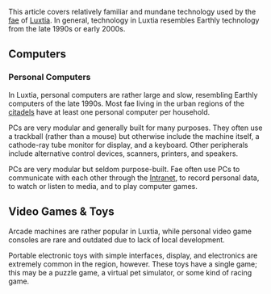 This article covers relatively familiar and mundane technology used by the [fae](<../Fae.md>) of [Luxtia](<../Locations/Luxtia.md>). In general, technology in Luxtia resembles Earthly technology from the late 1990s or early 2000s.

## Computers

### Personal Computers
In Luxtia, personal computers are rather large and slow, resembling Earthly computers of the late 1990s. Most fae living in the urban regions of the [citadels](<../Locations/Citadel.md>) have at least one personal computer per household.

PCs are very modular and generally built for many purposes. They often use a trackball (rather than a mouse) but otherwise include the machine itself, a cathode-ray tube monitor for display, and a keyboard. Other peripherals include alternative control devices, scanners, printers, and speakers.

PCs are very modular but seldom purpose-built. Fae often use PCs to communicate with each other through the [Intranet](<./Intranet.md>), to record personal data, to watch or listen to media, and to play computer games.

## Video Games & Toys
Arcade machines are rather popular in Luxtia, while personal video game consoles are rare and outdated due to lack of local development.

Portable electronic toys with simple interfaces, display, and electronics are extremely common in the region, however. These toys have a single game; this may be a puzzle game, a virtual pet simulator, or some kind of racing game.